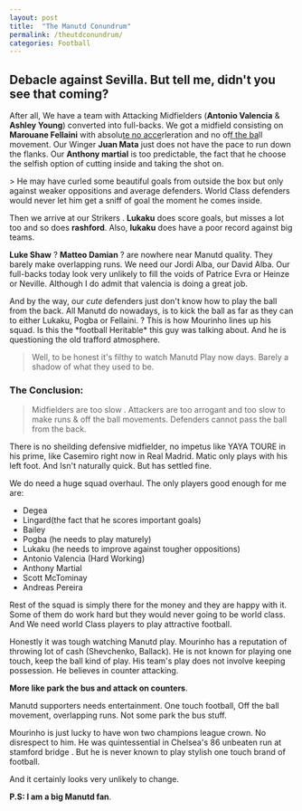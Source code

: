 ```yaml
---
layout: post
title:  "The Manutd Conundrum"
permalink: /theutdconundrum/
categories: Football
---
```



## Debacle against Sevilla. But tell me, didn't you see that coming? 

<p>After all, We have a team with Attacking Midfielders (<b>Antonio Valencia</b> & <b>Ashley Young</b>) converted into full-backs. We got a midfield consisting on <b>Marouane Fellaini</b> with absolu<u>te no acce</u>rleration and no of<u>f the ba</u>ll movement. Our Winger <b>Juan Mata</b> just does not have the pace to run down the flanks. Our <b>Anthony martial</b> is too predictable, the fact that he choose the selfish option of cutting inside and taking the shot on. 
</p>    
> He may have curled some beautiful goals from outside the box but only against weaker oppositions and average defenders. World Class defenders would never let him get a sniff of goal the moment he comes inside.


<p>Then we arrive at our Strikers . <b>Lukaku</b> does score goals, but misses a lot too and so does <b>rashford</b>. Also, <b>lukaku</b> does have a poor record against big teams. 
</p>  

<p> <b>Luke Shaw</b> ? <b>Matteo Damian</b> ? are nowhere near Manutd quality. They barely make overlapping runs. We need our Jordi Alba, our David Alba. Our full-backs today look very unlikely to fill the voids of Patrice Evra or Heinze or Neville. Although I do admit that valencia is doing a great job.
</p>

<p>And by the way, our <i>cute</i> defenders just don't know how to play the ball from the back. All Manutd do nowadays, is to kick the ball as far as they can to either Lukaku, Pogba or Fellaini. ? This is how Mourinho lines up his squad. Is this the *football Heritable* this guy was talking about. And he is questioning the old trafford atmosphere. 
</p>

> Well, to be honest it's filthy to watch Manutd Play now days. Barely a shadow of what they used to be.


### The Conclusion: 

> Midfielders are too slow . 
> Attackers are too arrogant and too slow to make runs & off the ball movements.
> Defenders cannot pass the ball from the back. 

There is no sheilding defensive midfielder, no impetus like YAYA TOURE in his prime, like Casemiro right now in Real Madrid.
Matic only plays with his left foot. And Isn't naturally quick. But has settled fine. 
<p>
We do need a huge squad overhaul. The only players good enough for me are:
<ul>
    <li>Degea</li> 
    <li>Lingard(the fact that he scores important goals)</li>
    <li>Bailey</li>
    <li>Pogba (he needs to play maturely)</li>
    <li>Lukaku (he needs to improve against tougher oppositions)</li>
    <li>Antonio Valencia (Hard Working)</li>
    <li>Anthony Martial</li>
    <li>Scott McTominay</li>
    <li>Andreas Pereira</li>
 </ul>

Rest of the squad is simply there for the money and they are happy with it. Some of them do work hard but they would never going to be world class. And We need world Class players to play attractive football.
</p>

Honestly it was tough watching Manutd play. Mourinho has a reputation of throwing lot of cash (Shevchenko, Ballack). He is not known for playing one touch, keep the ball kind of play. His team's play does not involve keeping possession. He believes in counter attacking. 

**More like park the bus and attack on counters**. 

Manutd supporters needs entertainment. One touch football, Off the ball movement, overlapping runs.
Not some park the bus stuff.

Mourinho is just lucky to have won two champions league crown. No disrespect to him. He was quintessential in Chelsea's 86 unbeaten run at stamford bridge . But he is never known to play stylish one touch brand of football. 

And it certainly looks very unlikely to change. 

**P.S: I am a big Manutd fan**.

